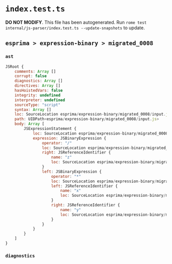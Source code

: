 # `index.test.ts`

**DO NOT MODIFY**. This file has been autogenerated. Run `rome test internal/js-parser/index.test.ts --update-snapshots` to update.

## `esprima > expression-binary > migrated_0008`

### `ast`

```javascript
JSRoot {
	comments: Array []
	corrupt: false
	diagnostics: Array []
	directives: Array []
	hasHoistedVars: false
	integrity: undefined
	interpreter: undefined
	sourceType: "script"
	syntax: Array []
	loc: SourceLocation esprima/expression-binary/migrated_0008/input.js 1:0-2:0
	path: UIDPath<esprima/expression-binary/migrated_0008/input.js>
	body: Array [
		JSExpressionStatement {
			loc: SourceLocation esprima/expression-binary/migrated_0008/input.js 1:0-1:9
			expression: JSBinaryExpression {
				operator: "/"
				loc: SourceLocation esprima/expression-binary/migrated_0008/input.js 1:0-1:9
				right: JSReferenceIdentifier {
					name: "z"
					loc: SourceLocation esprima/expression-binary/migrated_0008/input.js 1:8-1:9 (z)
				}
				left: JSBinaryExpression {
					operator: "*"
					loc: SourceLocation esprima/expression-binary/migrated_0008/input.js 1:0-1:5
					left: JSReferenceIdentifier {
						name: "x"
						loc: SourceLocation esprima/expression-binary/migrated_0008/input.js 1:0-1:1 (x)
					}
					right: JSReferenceIdentifier {
						name: "y"
						loc: SourceLocation esprima/expression-binary/migrated_0008/input.js 1:4-1:5 (y)
					}
				}
			}
		}
	]
}
```

### `diagnostics`

```

```
